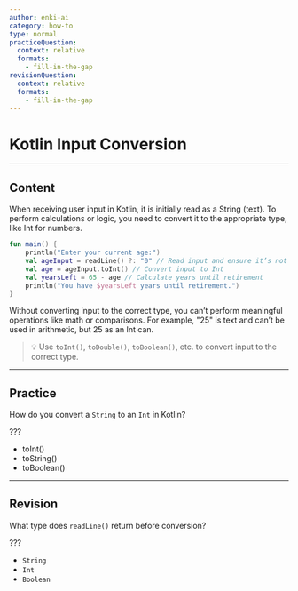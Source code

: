```yaml
---
author: enki-ai
category: how-to
type: normal
practiceQuestion:
  context: relative
  formats:
    - fill-in-the-gap
revisionQuestion:
  context: relative
  formats:
    - fill-in-the-gap
---
```


# Kotlin Input Conversion

---
## Content

When receiving user input in Kotlin, it is initially read as a String (text). To perform calculations or logic, you need to convert it to the appropriate type, like Int for numbers.

```kotlin
fun main() {
    println("Enter your current age:")
    val ageInput = readLine() ?: "0" // Read input and ensure it’s not null
    val age = ageInput.toInt() // Convert input to Int
    val yearsLeft = 65 - age // Calculate years until retirement
    println("You have $yearsLeft years until retirement.")
}
```

Without converting input to the correct type, you can’t perform meaningful operations like math or comparisons. For example, "25" is text and can’t be used in arithmetic, but 25 as an Int can.

> 💡 Use `toInt()`, `toDouble()`, `toBoolean()`, etc. to convert input to the correct type.
---
## Practice

How do you convert a `String` to an `Int` in Kotlin?

???

- toInt()
- toString()
- toBoolean()


---
## Revision

What type does `readLine()` return before conversion?

???

- `String`
- `Int`
- `Boolean`


